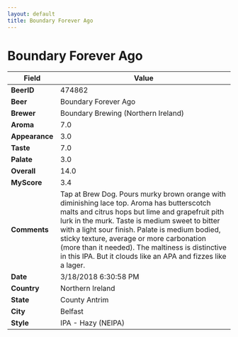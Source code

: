 ```yaml
---
layout: default
title: Boundary Forever Ago
---
```


# Boundary Forever Ago

| Field         | Value     |
|---------------|-----------|
| **BeerID** | 474862 |
| **Beer** | Boundary Forever Ago |
| **Brewer** | Boundary Brewing (Northern Ireland) |
| **Aroma** | 7.0 |
| **Appearance** | 3.0 |
| **Taste** | 7.0 |
| **Palate** | 3.0 |
| **Overall** | 14.0 |
| **MyScore** | 3.4 |
| **Comments** | Tap at Brew Dog. Pours murky brown orange with diminishing lace top. Aroma has butterscotch malts and citrus hops but lime and grapefruit pith lurk in the murk. Taste is medium sweet to bitter with a light sour finish. Palate is medium bodied, sticky texture, average or more carbonation &#40;more than it needed&#41;. The maltiness is distinctive in this IPA. But it clouds like an APA and fizzes like a lager. |
| **Date** | 3/18/2018 6:30:58 PM |
| **Country** | Northern Ireland |
| **State** | County Antrim |
| **City** | Belfast |
| **Style** | IPA - Hazy (NEIPA) |
